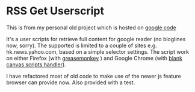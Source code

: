 # RSS Get Userscript

This is from my personal old project which is hosted on [google code](http://code.google.com/p/rssget/)

It's a user scripts for retrieve full content for google reader (no bloglines now, sorry).
The supported is limited to a couple of sites e.g. hk.news.yahoo.com, based on a simple selector settings.
The script work on either Firefox (with [greasemonkey](https://addons.mozilla.org/zh-tw/firefox/addon/greasemonkey/) ) and Google Chrome (with [blank canvas scripts handler](https://chrome.google.com/webstore/detail/pipnnjjknlabchljabhmnpdfpdobpnkk?hl=zh-TW)).

I have refactored most of old code to make use of the newer js feature browser can provide now. 
Also provided with a test.
